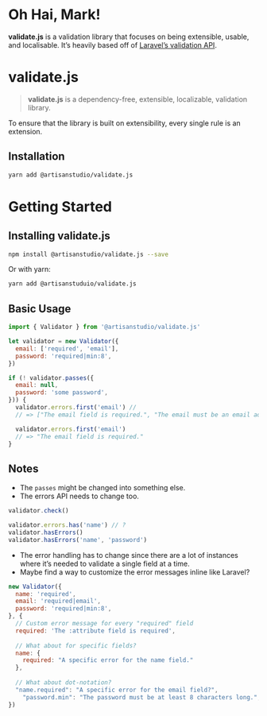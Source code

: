 # Oh Hai, Mark!

**validate.js** is a validation library that focuses on being extensible, usable, and localisable. It’s heavily based off of [Laravel’s validation API](https://laravel.com/docs/5.7/validation).



# validate.js

> **validate.js** is a dependency-free, extensible, localizable, validation library.

To ensure that the library is built on extensibility, every single rule is an extension.

## Installation

```bash
yarn add @artisanstudio/validate.js
```



# Getting Started

## Installing **validate.js**

```bash
npm install @artisanstudio/validate.js --save
```

Or with yarn:

```bash
yarn add @artisanstuduio/validate.js
```





## Basic Usage

```javascript
import { Validator } from '@artisanstudio/validate.js'

let validator = new Validator({
  email: ['required', 'email'],
  password: 'required|min:8',
})

if (! validator.passes({
  email: null,
  password: 'some password',
})) {
  validator.errors.first('email') //
  // => ["The email field is required.", "The email must be an email address."]

  validator.errors.first('email')
  // => "The email field is required."
}
```

## Notes

- The  `passes` might be changed into something else.
- The errors API needs to change too.

```javascript
validator.check()

validator.errors.has('name') // ?
validator.hasErrors()
validator.hasErrors('name', 'password')
```

- The error handling has to change since there are a lot of instances where it’s needed to validate a single field at a time.
- Maybe find a way to customize the error messages inline like Laravel?

```javascript
new Validator({
  name: 'required',
  email: 'required|email',
  password: 'required|min:8',
}, {
  // Custom error message for every "required" field
  required: 'The :attribute field is required',
  
  // What about for specific fields?
  name: {
    required: "A specific error for the name field."
  },
  
  // What about dot-notation?
  "name.required": "A specific error for the email field?",
 	"password.min": "The password must be at least 8 characters long.",
})
```

